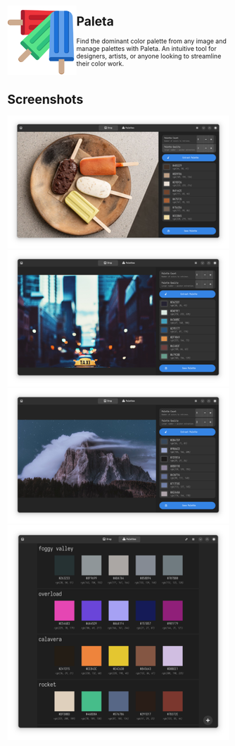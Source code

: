 
<!-- ![Application icon](./data/icons/hicolor/scalable/apps/io.nxyz.Paleta.svg) -->

<img src="/data/icons/hicolor/scalable/apps/io.nxyz.Paleta.svg" align="left" height="157px" vspace="20px">

Paleta
======

Find the dominant color palette from any image and manage palettes with Paleta.
An intuitive tool for designers, artists, or anyone looking to streamline their color work.
<br><br>

Screenshots
======

![Screenshot 1](./data/screenshots/paleta-1.png)
![Screenshot 2](./data/screenshots/paleta-2.png)
![Screenshot 3](./data/screenshots/paleta-3.png)
![Screenshot 4](./data/screenshots/paleta-4.png)